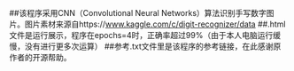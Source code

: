 ##该程序采用CNN（Convolutional Neural Networks）算法识别手写数字图片。图片素材来源自https://www.kaggle.com/c/digit-recognizer/data 
##.html文件是运行展示，程序在epochs=4时，正确率超过99%（由于本人电脑运行缓慢，没有进行更多次运算）
##参考.txt文件里是该程序的参考链接，在此感谢原作者的开源帮助。
